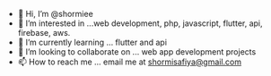- 👋 Hi, I’m @shormiee
- 👀 I’m interested in ...web development, php, javascript, flutter, api, firebase, aws. 
- 🌱 I’m currently learning ... flutter and api 
- 💞️ I’m looking to collaborate on ... web app development projects 
- 📫 How to reach me ... email me at shormisafiya@gmail.com

<!---
shormiee/shormiee is a ✨ special ✨ repository because its `README.md` (this file) appears on your GitHub profile.
You can click the Preview link to take a look at your changes.
--->
